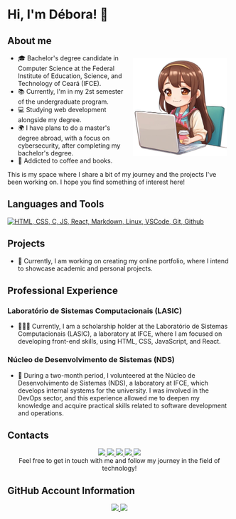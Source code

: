# Hi, I'm Débora! 👋
## About me
<div> 
<!--Icone Déb-chibi-->
  <img align="right" alt="Débora - Stylle Chibi" height="220" src="icone-deb.png" style="padding: 10px">
</div>
  <link rel="stylesheet" href=>

- 🎓 Bachelor's degree candidate in Computer Science at the Federal Institute of Education, Science, and Technology of Ceará (IFCE).
- 📚 Currently, I'm in my 2st semester of the undergraduate program.
- 💻 Studying web development alongside my degree.
- 🌍 I have plans to do a master's degree abroad, with a focus on cybersecurity, after completing my bachelor's degree.
- 📖 Addicted to coffee and books.

 This is my space where I share a bit of my journey and the projects I've been working on. I hope you find something of interest here!

## Languages and Tools
<a href="https://skillicons.dev">
  <img src="https://skillicons.dev/icons?i=html,css,js,c,react,md,linux,vscode,git,github" alt="HTML, CSS, C, JS, React, Markdown, Linux, VSCode, Git, Github">
</a>

## Projects
- 🚧 Currently, I am working on creating my online portfolio, where I intend to showcase academic and personal projects.

## Professional Experience
### Laboratório de Sistemas Computacionais (LASIC)
- 👩🏻‍💻 Currently, I am a scholarship holder at the Laboratório de Sistemas Computacionais (LASIC), a laboratory at IFCE, where I am focused on developing front-end skills, using HTML, CSS, JavaScript, and React.

### Núcleo de Desenvolvimento de Sistemas (NDS)
- 🚀 During a two-month period, I volunteered at the Núcleo de Desenvolvimento de Sistemas (NDS), a laboratory at IFCE, which develops internal systems for the university. I was involved in the DevOps sector, and this experience allowed me to deepen my knowledge and acquire practical skills related to software development and operations.

## Contacts
<div align="center">
<!--Instagram-->
<a href="https://www.instagram.com/deboradls" target="_blank">
  <img src="https://img.shields.io/badge/-Instagram-%23E4405F?style=for-the-badge&logo=instagram&logoColor=white" target="_blank">
</a>
<!--Telegram-->
<a href="https://t.me/deboradls" target="_blank">
  <img src="https://img.shields.io/badge/-Telegram-%232CA5E0?style=for-the-badge&logo=telegram&logoColor=white" target="_blank">
</a>
<!-- Gmail -->
<a href="mailto:debora.lima07@aluno.ifce.edu.br" target="_blank">
  <img src="https://img.shields.io/badge/-Gmail-%23FF0000?style=for-the-badge&logo=gmail&logoColor=white">
</a>
<!--Outlook-->
<a href="mailto:deboradls@outlook.com.br" target="_blank">
  <img src="https://img.shields.io/badge/-Outlook-%230078D4?style=for-the-badge&logo=microsoft-outlook&logoColor=white" target="_blank">
</a>
<!--LinkedIn-->
<a href="https://www.linkedin.com/in/deboradls" target="_blank">
  <img src="https://img.shields.io/badge/-LinkedIn-%230077B5?style=for-the-badge&logo=linkedin&logoColor=white">
</a> 
<br>
Feel free to get in touch with me and follow my journey in the field of technology!
</div>

## GitHub Account Information
<div align="center">
<!--Github Stats-->
  <a href="https://github.com/anuraghazra/github-readme-stats">
    <img height="" src="https://github-readme-stats.vercel.app/api?username=deboradls&theme=dracula&hide=issues&show_icons=true&rank_icon=github&show="/>
  </a>
  <!--Languages-->
  <a href="https://github.com/anuraghazra/convoychat">
    <img height="" src="https://github-readme-stats.vercel.app/api/top-langs/?username=deboradls&layout=compact&theme=dracula"/>
  </a>
  <br>
</div>
